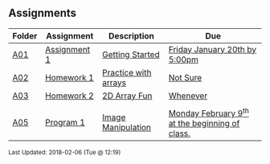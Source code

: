 ## Assignments
| Folder | Assignment | Description | Due|
 | ------------|------------|------------|------------|
 | [A01](https://github.com/rugbyprof/1063-Data-Structures/tree/master/Assignments/A01) | [ Assignment 1 ](https://github.com/rugbyprof/1063-Data-Structures/tree/master/Assignments/A01) | [ Getting Started](https://github.com/rugbyprof/1063-Data-Structures/tree/master/Assignments/A01) | [Friday January 20th by 5:00pm](https://github.com/rugbyprof/1063-Data-Structures/tree/master/Assignments/A01) |
 | [A02](https://github.com/rugbyprof/1063-Data-Structures/tree/master/Assignments/A02) | [ Homework 1 ](https://github.com/rugbyprof/1063-Data-Structures/tree/master/Assignments/A02) | [ Practice with arrays](https://github.com/rugbyprof/1063-Data-Structures/tree/master/Assignments/A02) | [Not Sure](https://github.com/rugbyprof/1063-Data-Structures/tree/master/Assignments/A02) |
 | [A03](https://github.com/rugbyprof/1063-Data-Structures/tree/master/Assignments/A03) | [ Homework 2 ](https://github.com/rugbyprof/1063-Data-Structures/tree/master/Assignments/A03) | [ 2D Array Fun](https://github.com/rugbyprof/1063-Data-Structures/tree/master/Assignments/A03) | [Whenever](https://github.com/rugbyprof/1063-Data-Structures/tree/master/Assignments/A03) |
 |  |
 | [A05](https://github.com/rugbyprof/1063-Data-Structures/tree/master/Assignments/A05) | [ Program 1 ](https://github.com/rugbyprof/1063-Data-Structures/tree/master/Assignments/A05) | [ Image Manipulation](https://github.com/rugbyprof/1063-Data-Structures/tree/master/Assignments/A05) | [Monday February 9<sup>th</sup> at the beginning of class.](https://github.com/rugbyprof/1063-Data-Structures/tree/master/Assignments/A05) |

<sup>Last Updated: 2018-02-06 (Tue @ 12:19)</sup>